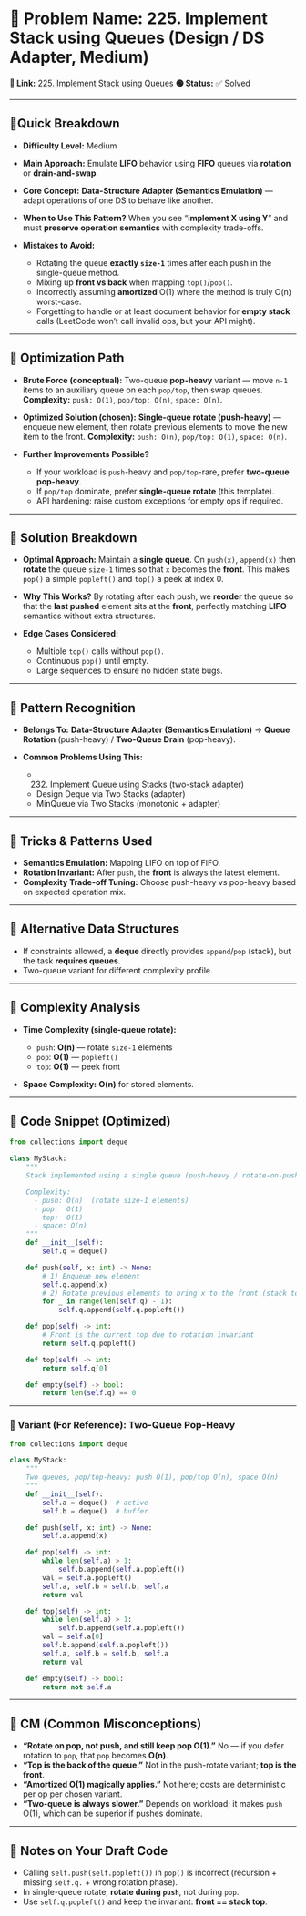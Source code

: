 # 🔹 Problem Name: 225. Implement Stack using Queues (Design / DS Adapter, Medium)

**🔗 Link:** [225. Implement Stack using Queues](https://leetcode.com/problems/implement-stack-using-queues/)
**🟢 Status:** ✅ Solved

---

## 🔹Quick Breakdown

* **Difficulty Level:** Medium
* **Main Approach:** Emulate **LIFO** behavior using **FIFO** queues via **rotation** or **drain-and-swap**.
* **Core Concept:** **Data-Structure Adapter (Semantics Emulation)** — adapt operations of one DS to behave like another.
* **When to Use This Pattern?** When you see “**implement X using Y**” and must **preserve operation semantics** with complexity trade-offs.
* **Mistakes to Avoid:**

  * Rotating the queue **exactly `size-1`** times after each push in the single-queue method.
  * Mixing up **front vs back** when mapping `top()`/`pop()`.
  * Incorrectly assuming **amortized** O(1) where the method is truly O(n) worst-case.
  * Forgetting to handle or at least document behavior for **empty stack** calls (LeetCode won’t call invalid ops, but your API might).

---

## 🔹 Optimization Path

* **Brute Force (conceptual):** Two-queue **pop-heavy** variant — move `n-1` items to an auxiliary queue on each `pop/top`, then swap queues.
  **Complexity:** `push: O(1)`, `pop/top: O(n)`, `space: O(n)`.
* **Optimized Solution (chosen):** **Single-queue rotate (push-heavy)** — enqueue new element, then rotate previous elements to move the new item to the front.
  **Complexity:** `push: O(n)`, `pop/top: O(1)`, `space: O(n)`.
* **Further Improvements Possible?**

  * If your workload is `push`-heavy and `pop/top`-rare, prefer **two-queue pop-heavy**.
  * If `pop/top` dominate, prefer **single-queue rotate** (this template).
  * API hardening: raise custom exceptions for empty ops if required.

---

## 🔹 Solution Breakdown

* **Optimal Approach:** Maintain a **single queue**. On `push(x)`, `append(x)` then **rotate** the queue `size-1` times so that `x` becomes the **front**. This makes `pop()` a simple `popleft()` and `top()` a peek at index 0.
* **Why This Works?** By rotating after each push, we **reorder** the queue so that the **last pushed** element sits at the **front**, perfectly matching **LIFO** semantics without extra structures.
* **Edge Cases Considered:**

  * Multiple `top()` calls without `pop()`.
  * Continuous `pop()` until empty.
  * Large sequences to ensure no hidden state bugs.

---

## 🔹 Pattern Recognition

* **Belongs To:** **Data-Structure Adapter (Semantics Emulation)** → **Queue Rotation** (push-heavy) / **Two-Queue Drain** (pop-heavy).
* **Common Problems Using This:**

  * 232. Implement Queue using Stacks (two-stack adapter)
  * Design Deque via Two Stacks (adapter)
  * MinQueue via Two Stacks (monotonic + adapter)

---

## 🔹 Tricks & Patterns Used

* **Semantics Emulation:** Mapping LIFO on top of FIFO.
* **Rotation Invariant:** After `push`, the **front** is always the latest element.
* **Complexity Trade-off Tuning:** Choose push-heavy vs pop-heavy based on expected operation mix.

---

## 🔹 Alternative Data Structures

* If constraints allowed, a **deque** directly provides `append`/`pop` (stack), but the task **requires queues**.
* Two-queue variant for different complexity profile.

---

## 🔹 Complexity Analysis

* **Time Complexity (single-queue rotate):**

  * `push`: **O(n)** — rotate `size-1` elements
  * `pop`: **O(1)** — `popleft()`
  * `top`: **O(1)** — peek front
* **Space Complexity:** **O(n)** for stored elements.

---

## 🔹 Code Snippet (Optimized)

```python
from collections import deque

class MyStack:
    """
    Stack implemented using a single queue (push-heavy / rotate-on-push).

    Complexity:
      - push: O(n)  (rotate size-1 elements)
      - pop:  O(1)
      - top:  O(1)
      - space: O(n)
    """
    def __init__(self):
        self.q = deque()

    def push(self, x: int) -> None:
        # 1) Enqueue new element
        self.q.append(x)
        # 2) Rotate previous elements to bring x to the front (stack top)
        for _ in range(len(self.q) - 1):
            self.q.append(self.q.popleft())

    def pop(self) -> int:
        # Front is the current top due to rotation invariant
        return self.q.popleft()

    def top(self) -> int:
        return self.q[0]

    def empty(self) -> bool:
        return len(self.q) == 0
```

---

### 🔹 Variant (For Reference): Two-Queue Pop-Heavy

```python
from collections import deque

class MyStack:
    """
    Two queues, pop/top-heavy: push O(1), pop/top O(n), space O(n)
    """
    def __init__(self):
        self.a = deque()  # active
        self.b = deque()  # buffer

    def push(self, x: int) -> None:
        self.a.append(x)

    def pop(self) -> int:
        while len(self.a) > 1:
            self.b.append(self.a.popleft())
        val = self.a.popleft()
        self.a, self.b = self.b, self.a
        return val

    def top(self) -> int:
        while len(self.a) > 1:
            self.b.append(self.a.popleft())
        val = self.a[0]
        self.b.append(self.a.popleft())
        self.a, self.b = self.b, self.a
        return val

    def empty(self) -> bool:
        return not self.a
```

---

## 🔹 CM (Common Misconceptions)

* **“Rotate on pop, not push, and still keep pop O(1).”** No — if you defer rotation to `pop`, that `pop` becomes **O(n)**.
* **“Top is the back of the queue.”** Not in the push-rotate variant; **top is the front**.
* **“Amortized O(1) magically applies.”** Not here; costs are deterministic per op per chosen variant.
* **“Two-queue is always slower.”** Depends on workload; it makes `push` O(1), which can be superior if pushes dominate.

---

## 🔹 Notes on Your Draft Code

* Calling `self.push(self.popleft())` in `pop()` is incorrect (recursion + missing `self.q.` + wrong rotation phase).
* In single-queue rotate, **rotate during `push`**, not during `pop`.
* Use `self.q.popleft()` and keep the invariant: **front == stack top**.

